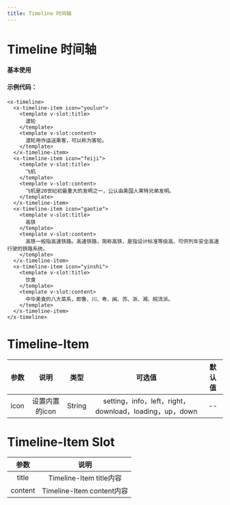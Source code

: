 ```yaml
---
title: Timeline 时间轴
---
```


# Timeline 时间轴
#### 基本使用

<timeline-demo/>

#### 示例代码：

```vue
<x-timeline>
  <x-timeline-item icon="youlun">
    <template v-slot:title>
      渡轮
    </template>
    <template v-slot:content>
      渡轮用作运送乘客，可以称为客轮。
    </template>
  </x-timeline-item>
  <x-timeline-item icon="feiji">
    <template v-slot:title>
      飞机
    </template>
    <template v-slot:content>
      飞机是20世纪初最重大的发明之一，公认由美国人莱特兄弟发明。
    </template>
  </x-timeline-item>
  <x-timeline-item icon="gaotie">
    <template v-slot:title>
      高铁
    </template>
    <template v-slot:content>
      高铁一般指高速铁路。高速铁路，简称高铁，是指设计标准等级高、可供列车安全高速行驶的铁路系统。
    </template>
  </x-timeline-item>
  <x-timeline-item icon="yinshi">
    <template v-slot:title>
      饮食
    </template>
    <template v-slot:content>
      中华美食的八大菜系，即鲁、川、粤、闽、苏、浙、湘、皖流派。
    </template>
  </x-timeline-item>
</x-timeline>
```

# Timeline-Item

|参数| 说明 |  类型  | 可选值 | 默认值 |
| :-------------: |:-------------:| :-----:|:-----:|:-----:|
| icon | 设置内置的icon |    String | setting，info，left，right，download，loading，up，down| --

# Timeline-Item Slot

|参数| 说明 |
| :-------------: |:-------------:|
| title | Timeline-Item title内容 |
| content | Timeline-Item content内容 |